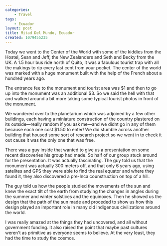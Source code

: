 ```yaml
---
categories:
    - Travel
tags:
    - Ecuador
layout: post
title: Mitad Del Mundo, Ecuador
created: 1079455235
---
```


Today we went to the Center of the World with some of the kiddies from the Hostel, Sean and Jeff, the New Zealanders and Seth and Becky from the UK. A 1.5 hour bus ride north of Quito, it was a fabulous tourist trap with all the makings to rip every last cent from your pocket. The center of the world was marked with a huge monument built with the help of the French about a hundred years ago.

<!--more-->

The entrance fee to the monument and tourist area was $1 and then to go up into the monument was an additional $3. So we said the hell with that and walked around a bit more taking some typical tourist photos in front of the monument.

We wandered over to the planetarium which was adjoined by a few other buildings, each having a miniature construction of the country plastered on its outside—really random if you ask me—and we didnt go in any of them because each one cost $1.50 to enter! We did stumble across another building that housed some sort of research project so we went in to check it out cause it was the only one that was free.

There was a guy inside that wanted to give us a presentation on some recent discoveries his group had made. So half of our group stuck around for the presentation. It was actually fascinating. The guy told us that the monument was actually 300 meters off, and that only 6 years ago, using satelites and GPS they were able to find the real equator and where they found it, they also discovered a pre-Inca counstruction on top of a hill.

The guy told us how the people studied the movements of the sun and knew the exact tilt of the earth from studying the changes in angles during the summer and winter solstices and the equinoxes. Then he showed us the design that the path of the sun made and proceded to show us how this design played an important role in many old indigenous civilizations around the world.

I was really amazed at the things they had uncovered, and all without government funding.  It also raised the point that maybe past cultures weren't as primitive as everyone seems to believe.  At the very least, they had the time to study the cosmos.
